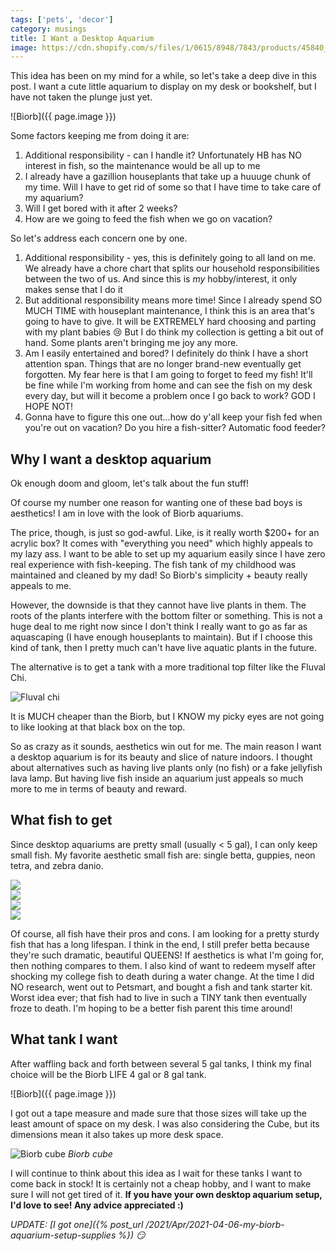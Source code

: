 ```yaml
---
tags: ['pets', 'decor']
category: musings
title: I Want a Desktop Aquarium
image: https://cdn.shopify.com/s/files/1/0615/8948/7843/products/45840_03.jpg?v=1652468704
---
```


This idea has been on my mind for a while, so let's take a deep dive in this post. I want a cute little aquarium to display on my desk or bookshelf, but I have not taken the plunge just yet.

![Biorb]({{ page.image }})

Some factors keeping me from doing it are:
1. Additional responsibility - can I handle it? Unfortunately HB has NO interest in fish, so the maintenance would be all up to me
2. I already have a gazillion houseplants that take up a huuuge chunk of my time. Will I have to get rid of some so that I have time to take care of my aquarium?
3. Will I get bored with it after 2 weeks?
4. How are we going to feed the fish when we go on vacation?

So let's address each concern one by one.
1. Additional responsibility - yes, this is definitely going to all land on me. We already have a chore chart that splits our household responsibilities between the two of us. And since this is *my* hobby/interest, it only makes sense that I do it
2. But additional responsibility means more time! Since I already spend SO MUCH TIME with houseplant maintenance, I think this is an area that's going to have to give. It will be EXTREMELY hard choosing and parting with my plant babies :cry: But I do think my collection is getting a bit out of hand. Some plants aren't bringing me joy any more.
3. Am I easily entertained and bored? I definitely do think I have a short attention span. Things that are no longer brand-new eventually get forgotten. My fear here is that I am going to forget to feed my fish! It'll be fine while I'm working from home and can see the fish on my desk every day, but will it become a problem once I go back to work? GOD I HOPE NOT!
4. Gonna have to figure this one out...how do y'all keep your fish fed when you're out on vacation? Do you hire a fish-sitter? Automatic food feeder?

## Why I want a desktop aquarium
Ok enough doom and gloom, let's talk about the fun stuff!

Of course my number one reason for wanting one of these bad boys is aesthetics! I am in love with the look of Biorb aquariums.

The price, though, is just so god-awful. Like, is it really worth $200+ for an acrylic box? It comes with "everything you need" which highly appeals to my lazy ass. I want to be able to set up my aquarium easily since I have zero real experience with fish-keeping. The fish tank of my childhood was maintained and cleaned by my dad! So Biorb's simplicity + beauty really appeals to me.

However, the downside is that they cannot have live plants in them. The roots of the plants interfere with the bottom filter or something. This is not a huge deal to me right now since I don't think I really want to go as far as aquascaping (I have enough houseplants to maintain). But if I choose this kind of tank, then I pretty much can't have live aquatic plants in the future.

The alternative is to get a tank with a more traditional top filter like the Fluval Chi.

![Fluval chi](https://img.chewy.com/is/image/catalog/135526_MAIN._AC_SL1500_V1503090359_.jpg)

It is MUCH cheaper than the Biorb, but I KNOW my picky eyes are not going to like looking at that black box on the top.

So as crazy as it sounds, aesthetics win out for me. The main reason I want a desktop aquarium is for its beauty and slice of nature indoors. I thought about alternatives such as having live plants only (no fish) or a fake jellyfish lava lamp. But having live fish inside an aquarium just appeals so much more to me in terms of beauty and reward.

## What fish to get

Since desktop aquariums are pretty small (usually < 5 gal), I can only keep small fish. My favorite aesthetic small fish are: single betta, guppies, neon tetra, and zebra danio.

<div class="row row-cols-1 row-cols-md-2 gy-4">
    <div class="col">
        <img src="https://cdn.mos.cms.futurecdn.net/RY2EpSo74hvYXyAVpTN2Gg-1200-80.jpg">
    </div>
    <div class="col">
        <img src="http://azure.wgp-cdn.co.uk/app-practicalfishkeeping/features/4c7cb240c9a96.jpg?&width=1200&height=630&mode=crop">
    </div>
    <div class="col">
        <img src="https://s3.amazonaws.com/petcentral.com/wp-content/uploads/2019/10/22104716/Cardinal-and-neon-tetras.jpg">
    </div>
    <div class="col">
        <img src="https://www.worldwidefishandpets.com/wp-content/uploads/2019/09/Zebra_Danio.jpg">
    </div>
</div>

Of course, all fish have their pros and cons. I am looking for a pretty sturdy fish that has a long lifespan. I think in the end, I still prefer betta because they're such dramatic, beautiful QUEENS! If aesthetics is what I'm going for, then nothing compares to them. I also kind of want to redeem myself after shocking my college fish to death during a water change. At the time I did NO research, went out to Petsmart, and bought a fish and tank starter kit. Worst idea ever; that fish had to live in such a TINY tank then eventually froze to death. I'm hoping to be a better fish parent this time around!

## What tank I want
After waffling back and forth between several 5 gal tanks, I think my final choice will be the Biorb LIFE 4 gal or 8 gal tank.

![Biorb]({{ page.image }})

I got out a tape measure and made sure that those sizes will take up the least amount of space on my desk. I was also considering the Cube, but its dimensions mean it also takes up more desk space.

![Biorb cube](https://www.oase.com/_Resources/Shared/FOT/PRD/FREI/FRLI/all/jpeg/FOT_PRD_FREI_FRLI_54506-biOrb-CUBE-30MCR-Transparent-001.webp)
*Biorb cube*

I will continue to think about this idea as I wait for these tanks I want to come back in stock! It is certainly not a cheap hobby, and I want to make sure I will not get tired of it. **If you have your own desktop aquarium setup, I'd love to see! Any advice appreciated :)**

*UPDATE: [I got one]({% post_url /2021/Apr/2021-04-06-my-biorb-aquarium-setup-supplies %}) :smirk:*